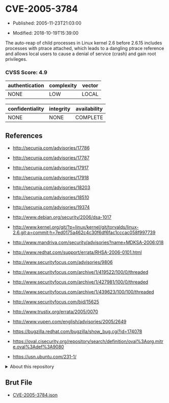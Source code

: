# CVE-2005-3784

- Published: 2005-11-23T21:03:00

- Modified: 2018-10-19T15:39:00

The auto-reap of child processes in Linux kernel 2.6 before 2.6.15 includes processes with ptrace attached, which leads to a dangling ptrace reference and allows local users to cause a denial of service (crash) and gain root privileges.

### CVSS Score: **4.9**

| authentication | complexity | vector |
| --- | --- | --- |
| NONE | LOW | LOCAL |

| confidentiality | integrity | availability |
| --- | --- | --- |
| NONE | NONE | COMPLETE |

## References

* http://secunia.com/advisories/17786

* http://secunia.com/advisories/17787

* http://secunia.com/advisories/17917

* http://secunia.com/advisories/17918

* http://secunia.com/advisories/18203

* http://secunia.com/advisories/18510

* http://secunia.com/advisories/19374

* http://www.debian.org/security/2006/dsa-1017

* http://www.kernel.org/git/?p=linux/kernel/git/torvalds/linux-2.6.git;a=commit;h=7ed0175a462c4c30f6df6fac1cccac058f997739

* http://www.mandriva.com/security/advisories?name=MDKSA-2006:018

* http://www.redhat.com/support/errata/RHSA-2006-0101.html

* http://www.securityfocus.com/advisories/9806

* http://www.securityfocus.com/archive/1/419522/100/0/threaded

* http://www.securityfocus.com/archive/1/427981/100/0/threaded

* http://www.securityfocus.com/archive/1/439623/100/100/threaded

* http://www.securityfocus.com/bid/15625

* http://www.trustix.org/errata/2005/0070

* http://www.vupen.com/english/advisories/2005/2649

* https://bugzilla.redhat.com/bugzilla/show_bug.cgi?id=174078

* https://oval.cisecurity.org/repository/search/definition/oval%3Aorg.mitre.oval%3Adef%3A9080

* https://usn.ubuntu.com/231-1/

<details>
<summary>About this repository</summary> 

  This repository is part of the project [Live Hack CVE](https://github.com/Live-Hack-CVE). Main website can be found [www.live-hack.org](https://www.live-hack.org) 
  
  Made by [Sn0wAlice](https://github.com/Sn0wAlice) for the people that care about security and need to have a feed of the latest CVEs. Hope you enjoy it, don't forget to star the repo and follow me on [Twitter](https://twitter.com/Sn0wAlice) and [Github](https://github.com/Sn0wAlice). And that is my [personnal website](https://www.alice-snow.me/)

  - [Home Page](https://github.com/Live-Hack-CVE)
  - [Framework](https://github.com/Live-Hack-CVE/cve-framework)
  - [CVE database](https://github.com/Live-Hack-CVE/full_database)
  - [Changelog](https://github.com/Live-Hack-CVE/Changelog)
</details>

## Brut File

* [CVE-2005-3784.json](https://raw.githubusercontent.com/Live-Hack-CVE/full_database/main/cves/2005/CVE-2005-3784.json)

